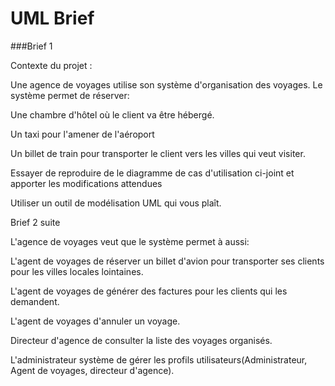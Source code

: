 # UML Brief

###Brief 1

Contexte du projet :

Une agence de voyages utilise son système d'organisation des voyages. Le système permet de réserver:

Une chambre d'hôtel où le client va être hébergé.

Un taxi pour l'amener de l'aéroport

Un billet de train pour transporter le client vers les villes qui veut visiter.

Essayer de reproduire de le diagramme de cas d'utilisation ci-joint et apporter les modifications attendues

Utiliser un outil de modélisation UML qui vous plaît.

Brief 2 suite 

L'agence de voyages veut que le système permet à aussi:

L'agent de voyages de réserver un billet d'avion pour transporter ses clients pour les villes locales lointaines.


L'agent de voyages de générer des factures pour les clients qui les demandent.


L'agent de voyages d'annuler un voyage.


Directeur d'agence de consulter la liste des voyages organisés.


L'administrateur système de gérer les profils utilisateurs(Administrateur, Agent de voyages, directeur d'agence).
